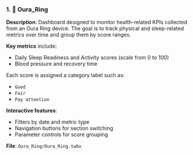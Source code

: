 ### 1. 📂 Oura_Ring

**Description**: Dashboard designed to monitor health-related KPIs collected from an Oura Ring device. The goal is to track physical and sleep-related metrics over time and group them by score ranges.

**Key metrics** include:
- Daily Sleep Readiness and Activity scores (scale from 0 to 100) 
- Blood pressure and recovery time

Each score is assigned a category label such as:
- `Good`
- `Fair`
- `Pay attention`


**Interactive features**:
- Filters by date and metric type
- Navigation buttons for section switching
- Parameter controls for score grouping

**File**: `Oura_Ring/Oura_Ring.twbx`  
